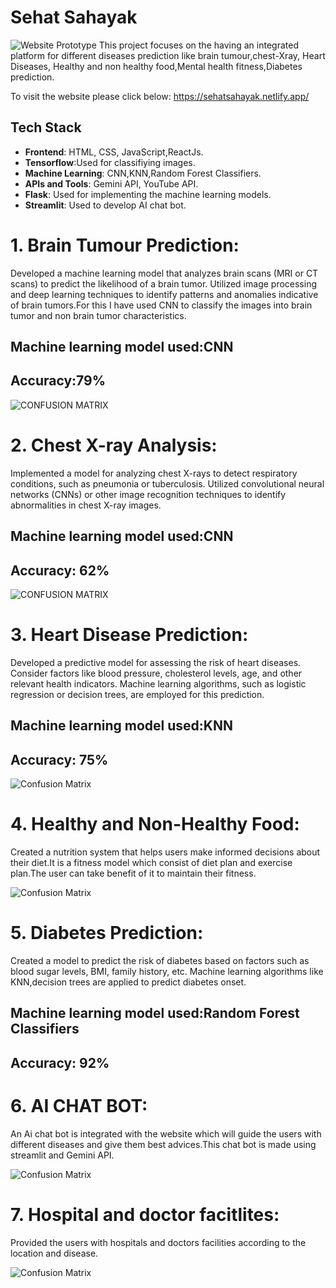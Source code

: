# Sehat Sahayak
![Website Prototype](Prototype/1image.png)
This project focuses on the having an integrated platform for different diseases prediction like brain tumour,chest-Xray, Heart Diseases, Healthy and non healthy food,Mental health fitness,Diabetes prediction.

To visit the website please click below:
https://sehatsahayak.netlify.app/

## Tech Stack
- **Frontend**: HTML, CSS, JavaScript,ReactJs.
- **Tensorflow**:Used for classifiying images.
- **Machine Learning**: CNN,KNN,Random Forest Classifiers.
- **APIs and Tools**: Gemini API, YouTube API.
- **Flask**: Used for implementing the machine learning models.
- **Streamlit**: Used to develop AI chat bot.



# 1. Brain Tumour Prediction:
Developed a machine learning model that analyzes brain scans (MRI or CT scans) to predict the likelihood of a brain tumor.
Utilized image processing and deep learning techniques to identify patterns and anomalies indicative of brain tumors.For this I have used CNN to classify the images into brain tumor and non brain tumor characteristics.

## Machine learning model used:CNN 
## Accuracy:79% 
![CONFUSION MATRIX](Prototype/2.png)

# 2. Chest X-ray Analysis:
Implemented a model for analyzing chest X-rays to detect respiratory conditions, such as pneumonia or tuberculosis.
Utilized convolutional neural networks (CNNs) or other image recognition techniques to identify abnormalities in chest X-ray images.

## Machine learning model used:CNN 
## Accuracy: 62%
![CONFUSION MATRIX](Prototype/3.png)


# 3. Heart Disease Prediction:
Developed a predictive model for assessing the risk of heart diseases.
Consider factors like blood pressure, cholesterol levels, age, and other relevant health indicators.
Machine learning algorithms, such as logistic regression or decision trees, are employed for this prediction.

## Machine learning model used:KNN
## Accuracy: 75%
![Confusion Matrix](Prototype/4.png)

# 4. Healthy and Non-Healthy Food:
Created a nutrition system that helps users make informed decisions about their diet.It is a fitness model which consist of diet plan and exercise plan.The user can take benefit of it to maintain their fitness.

![Confusion Matrix](Prototype/5.png)


# 5. Diabetes Prediction:
Created a model to predict the risk of diabetes based on factors such as blood sugar levels, BMI, family history, etc.
Machine learning algorithms like KNN,decision trees are applied to predict diabetes onset.

## Machine learning model used:Random Forest Classifiers
## Accuracy: 92%

# 6. AI CHAT BOT: 
An Ai chat bot is integrated with the website which will guide the users with different diseases and give them best advices.This chat bot is made using streamlit and Gemini API.

![Confusion Matrix](Prototype/6.png)

# 7. Hospital and doctor facitlites:
Provided the users with hospitals and doctors facilities according to the location and disease.

![Confusion Matrix](Prototype/7.png)



